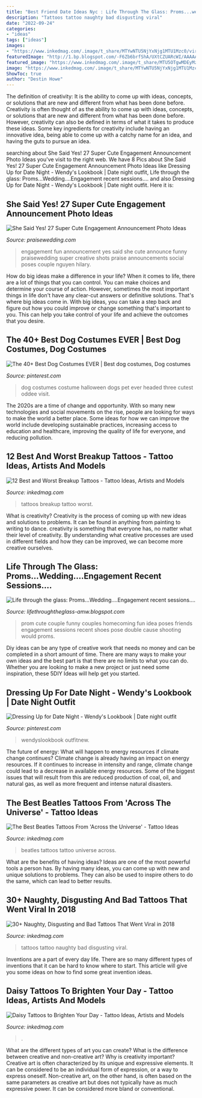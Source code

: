 ```yaml
---
title: "Best Friend Date Ideas Nyc : Life Through The Glass: Proms...wedding....engagement Recent Sessions...."
description: "Tattoos tattoo naughty bad disgusting viral"
date: "2022-09-24"
categories:
- "ideas"
tags: ["ideas"]
images:
- "https://www.inkedmag.com/.image/t_share/MTYwNTU5NjYxNjg1MTU1Mzc0/viral-2018-fb.jpg"
featuredImage: "http://1.bp.blogspot.com/-F6Zb6brfShA/UXtCZUARcWI/AAAAAAAABU8/XMab8AcA_Dg/s1600/1wmDSC_4965.JPG"
featured_image: "https://www.inkedmag.com/.image/t_share/MTU5OTgwMDEyMzYyMDE2MTE5/breakup-tattoo-fb.jpg"
image: "https://www.inkedmag.com/.image/t_share/MTYwNTU5NjYxNjg1MTU1Mzc0/viral-2018-fb.jpg"
ShowToc: true
author: "Destin Howe"
---
```



The definition of creativity: It is the ability to come up with ideas, concepts, or solutions that are new and different from what has been done before.
Creativity is often thought of as the ability to come up with ideas, concepts, or solutions that are new and different from what has been done before. However, creativity can also be defined in terms of what it takes to produce these ideas. Some key ingredients for creativity include having an innovative idea, being able to come up with a catchy name for an idea, and having the guts to pursue an idea.

	

		
searching about She Said Yes! 27 Super Cute Engagement Announcement Photo Ideas you've visit to the right web. We have 8 Pics about She Said Yes! 27 Super Cute Engagement Announcement Photo Ideas like Dressing Up for Date Night - Wendy&#039;s Lookbook | Date night outfit, Life through the glass: Proms...Wedding....Engagement recent sessions.... and also Dressing Up for Date Night - Wendy&#039;s Lookbook | Date night outfit. Here it is:
		
    
## She Said Yes! 27 Super Cute Engagement Announcement Photo Ideas

<img loading=lazy src="https://www.praisewedding.com/wp-content/uploads/2014/09/engagement-announcement01-fun.jpg" onerror="this.onerror=null;this.src='https://tse2.mm.bing.net/th?id=OIP.zBo1GlysUcqsu6FGUSR49AHaPe&amp;pid=15.1';" alt="She Said Yes! 27 Super Cute Engagement Announcement Photo Ideas">

_Source: praisewedding.com_

>engagement fun announcement yes said she cute announce funny praisewedding super creative shots praise announcements social poses couple nguyen hilary. 

	

How do big ideas make a difference in your life?
When it comes to life, there are a lot of things that you can control. You can make choices and determine your course of action. However, sometimes the most important things in life don't have any clear-cut answers or definitive solutions. That's where big ideas come in. With big ideas, you can take a step back and figure out how you could improve or change something that's important to you. This can help you take control of your life and achieve the outcomes that you desire.

    
## The 40+ Best Dog Costumes EVER | Best Dog Costumes, Dog Costumes

<img loading=lazy src="https://i.pinimg.com/736x/66/96/2a/66962a2179014bf5767d287c01dd9d67--costume-ideas-dog-costumes.jpg" onerror="this.onerror=null;this.src='https://tse2.mm.bing.net/th?id=OIP.-XtBOZidVIbbH5JWwuz5WQHaLG&amp;pid=15.1';" alt="The 40+ Best Dog Costumes EVER | Best dog costumes, Dog costumes">

_Source: pinterest.com_

>dog costumes costume halloween dogs pet ever headed three cutest oddee visit. 

	

The 2020s are a time of change and opportunity. With so many new technologies and social movements on the rise, people are looking for ways to make the world a better place. Some ideas for how we can improve the world include developing sustainable practices, increasing access to education and healthcare, improving the quality of life for everyone, and reducing pollution.

    
## 12 Best And Worst Breakup Tattoos - Tattoo Ideas, Artists And Models

<img loading=lazy src="https://www.inkedmag.com/.image/t_share/MTU5OTgwMDEyMzYyMDE2MTE5/breakup-tattoo-fb.jpg" onerror="this.onerror=null;this.src='https://tse4.mm.bing.net/th?id=OIP.LRYBPKJb9Z9ZxtS3ca001wHaD4&amp;pid=15.1';" alt="12 Best and Worst Breakup Tattoos - Tattoo Ideas, Artists and Models">

_Source: inkedmag.com_

>tattoos breakup tattoo worst. 

	

What is creativity?
Creativity is the process of coming up with new ideas and solutions to problems. It can be found in anything from painting to writing to dance. creativity is something that everyone has, no matter what their level of creativity. By understanding what creative processes are used in different fields and how they can be improved, we can become more creative ourselves.

    
## Life Through The Glass: Proms...Wedding....Engagement Recent Sessions....

<img loading=lazy src="http://1.bp.blogspot.com/-F6Zb6brfShA/UXtCZUARcWI/AAAAAAAABU8/XMab8AcA_Dg/s1600/1wmDSC_4965.JPG" onerror="this.onerror=null;this.src='https://tse1.mm.bing.net/th?id=OIP.Z0gas9vF_B_SyPhWLiUGCQHaKr&amp;pid=15.1';" alt="Life through the glass: Proms...Wedding....Engagement recent sessions....">

_Source: lifethroughtheglass-amw.blogspot.com_

>prom cute couple funny couples homecoming fun idea poses friends engagement sessions recent shoes pose double cause shooting would proms. 

	

Diy ideas can be any type of creative work that needs no money and can be completed in a short amount of time. There are many ways to make your own ideas and the best part is that there are no limits to what you can do. Whether you are looking to make a new project or just need some inspiration, these 5DIY Ideas will help get you started.

    
## Dressing Up For Date Night - Wendy&#039;s Lookbook | Date Night Outfit

<img loading=lazy src="https://i.pinimg.com/736x/15/53/94/1553940ce70411afe3183da076a43724.jpg" onerror="this.onerror=null;this.src='https://tse2.mm.bing.net/th?id=OIP.PIy5bNqpKdt078i5gDUcJQAAAA&amp;pid=15.1';" alt="Dressing Up for Date Night - Wendy&#039;s Lookbook | Date night outfit">

_Source: pinterest.com_

>wendyslookbook outfitnew. 

	

The future of energy: What will happen to energy resources if climate change continues?
Climate change is already having an impact on energy resources. If it continues to increase in intensity and range, climate change could lead to a decrease in available energy resources. Some of the biggest issues that will result from this are reduced production of coal, oil, and natural gas, as well as more frequent and intense natural disasters.

    
## The Best Beatles Tattoos From &#039;Across The Universe&#039; - Tattoo Ideas

<img loading=lazy src="https://www.inkedmag.com/.image/t_share/MTY0ODcyMTg0MzkxNTQyMDc0/beatles-tattoos-fb.jpg" onerror="this.onerror=null;this.src='https://tse1.mm.bing.net/th?id=OIP.y4X7TRfhr4CmA8S8j5tJXgHaD4&amp;pid=15.1';" alt="The Best Beatles Tattoos From &#039;Across the Universe&#039; - Tattoo Ideas">

_Source: inkedmag.com_

>beatles tattoos tattoo universe across. 

	

What are the benefits of having ideas?
Ideas are one of the most powerful tools a person has. By having many ideas, you can come up with new and unique solutions to problems. They can also be used to inspire others to do the same, which can lead to better results.

    
## 30+ Naughty, Disgusting And Bad Tattoos That Went Viral In 2018

<img loading=lazy src="https://www.inkedmag.com/.image/t_share/MTYwNTU5NjYxNjg1MTU1Mzc0/viral-2018-fb.jpg" onerror="this.onerror=null;this.src='https://tse4.mm.bing.net/th?id=OIP.5f-CxQ-Ki4dxVRJ1NbLLJAHaD4&amp;pid=15.1';" alt="30+ Naughty, Disgusting and Bad Tattoos That Went Viral in 2018">

_Source: inkedmag.com_

>tattoos tattoo naughty bad disgusting viral. 

	

Inventions are a part of every day life. There are so many different types of inventions that it can be hard to know where to start. This article will give you some ideas on how to find some great invention ideas.

    
## Daisy Tattoos To Brighten Your Day - Tattoo Ideas, Artists And Models

<img loading=lazy src="https://www.inkedmag.com/.image/t_share/MTcwMDQ2MDMzMjYxMjQxNzIx/daisy.png" onerror="this.onerror=null;this.src='https://tse4.mm.bing.net/th?id=OIP.y6-XkT0jG_8dtDmZixNxlwHaD4&amp;pid=15.1';" alt="Daisy Tattoos to Brighten Your Day - Tattoo Ideas, Artists and Models">

_Source: inkedmag.com_

>. 

	

What are the different types of art you can create? What is the difference between creative and non-creative art? Why is creativity important?
Creative art is often characterized by its unique and expressive elements. It can be considered to be an individual form of expression, or a way to express oneself. Non-creative art, on the other hand, is often based on the same parameters as creative art but does not typically have as much expressive power. It can be considered more bland or conventional.

